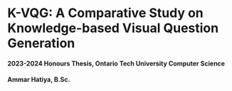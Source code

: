 # K-VQG: A Comparative Study on Knowledge-based Visual Question Generation
#### 2023-2024 Honours Thesis, Ontario Tech University Computer Science
#### Ammar Hatiya, B.Sc.


 

